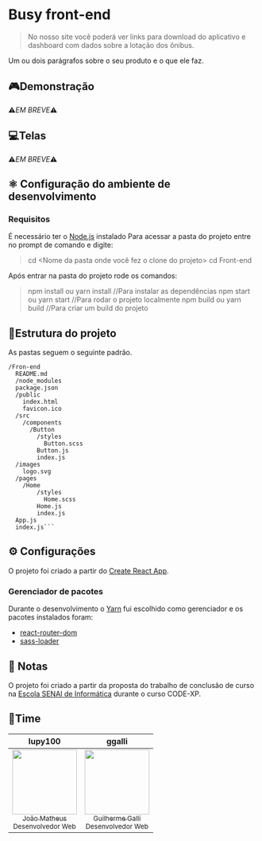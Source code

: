 # Busy front-end
> No nosso site você poderá ver links para download do aplicativo e dashboard com dados sobre a lotação dos ônibus.

Um ou dois parágrafos sobre o seu produto e o que ele faz.

## 🎮Demonstração
⚠️*EM BREVE*⚠️

## 💻Telas
⚠️*EM BREVE*⚠️
	
## ⚛️ Configuração do ambiente de  desenvolvimento
### Requisitos
É necessário ter o [Node.js](https://nodejs.org/en/) instalado 
Para acessar a pasta do projeto entre no prompt de comando e digite:
>cd \<Nome da pasta onde você fez o clone do projeto> 
>cd Front-end
>
Após entrar na pasta do projeto rode os comandos:
> npm install ou yarn install //Para instalar as dependências
> npm start ou yarn start     //Para rodar o projeto localmente 
> npm build ou yarn build    //Para criar um build do projeto

## 📁Estrutura do projeto
As pastas seguem o seguinte padrão.
```
/Fron-end
  README.md
  /node_modules
  package.json
  /public
    index.html
    favicon.ico
  /src
    /components
	  /Button
	    /styles
		  Button.scss
	    Button.js
		index.js		
  /images
    logo.svg
  /pages
    /Home
	    /styles
		  Home.scss
	    Home.js
		index.js
  App.js
  index.js```
```

## ⚙️ Configurações
O projeto foi criado a partir do [Create React App](https://github.com/facebookincubator/create-react-app).
### Gerenciador de pacotes
 Durante o desenvolvimento o [Yarn](https://yarnpkg.com/pt-BR/)  fui escolhido como gerenciador e os pacotes instalados foram:
 - [react-router-dom](https://github.com/ReactTraining/react-router/tree/master/packages/react-router-dom)
 - [sass-loader](https://github.com/webpack-contrib/sass-loader)

## 📝 Notas
O projeto foi criado a partir da proposta do trabalho de conclusão de curso na [Escola SENAI de Informática](https://informatica.sp.senai.br/) durante o curso CODE-XP.

## 👊Time


lupy100             |  ggalli
:-------------------------:|:-------------------------:
[<img src="https://github.com/lupy100.png" width="130px;"/><br /><sub>João Matheus</sub>](https://github.com/lupy100)<br /> <sub>Desenvolvedor Web</sub>  |  [<img src="https://github.com/ggalli.png" width="130px;"/><br /><sub>Guilherme Galli</sub>](https://github.com/lupy100)<br /> <sub>Desenvolvedor Web</sub>

